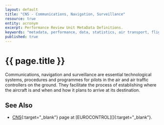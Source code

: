 ```yaml
---
layout: default
title: "CNS - Communications, Navigation, Surveillance"
resource: true
entity: acronym
excerpt: Performance Review Unit MetaData Definitions.
keywords: "metadata, performance, data, statistics, air transport, flights, europe, delay, safety"
published: true
---
```


# {{ page.title }}

Communications, navigation and surveillance are essential technological systems,
procedures and programmes for pilots in the air and air traffic controllers on the ground.
They facilitate the process of establishing where the aircraft is and when
and how it plans to arrive at its destination.

## See Also

* [CNS][cnsECTRL]{:target="_blank"} page at [EUROCONTROL][]{:target="_blank"}.

[cnsECTRL]: <> "Communications, Navigation, Surveillance - EUROCONTROL"
[ectrl]: <https://www.eurocontrol.int/> "EUROCONTROL"
